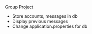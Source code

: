 Group Project
- Store accounts, messages in db
- Display previous messages
- Change application.properties for db
